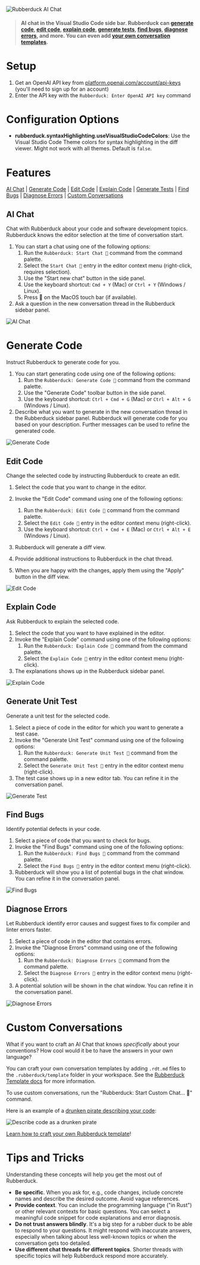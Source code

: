 ![Rubberduck AI Chat](https://raw.githubusercontent.com/rubberduck-ai/rubberduck-vscode/main/asset/rubberduck-header-2.gif)

> #### AI chat in the Visual Studio Code side bar. Rubberduck can [generate code](#generate-code), [edit code](#edit-code), [explain code](#explain-code), [generate tests](#generate-tests), [find bugs](#find-bugs), [diagnose errors](#diagnose-errors), and more. You can even add [your own conversation templates](https://github.com/rubberduck-ai/rubberduck-vscode/blob/main/doc/rubberduck-templates.md).

# Setup

1. Get an OpenAI API key from [platform.openai.com/account/api-keys](https://platform.openai.com/account/api-keys) (you'll need to sign up for an account)
2. Enter the API key with the `Rubberduck: Enter OpenAI API key` command

# Configuration Options

- **rubberduck.syntaxHighlighting.useVisualStudioCodeColors**: Use the Visual Studio Code Theme colors for syntax highlighting in the diff viewer. Might not work with all themes. Default is `false`.

# Features

[AI Chat](#ai-chat) | [Generate Code](#generate-code) | [Edit Code](#edit-code) | [Explain Code](#explain-code) | [Generate Tests](#generate-tests) | [Find Bugs](#find-bugs) | [Diagnose Errors](#diagnose-errors) | [Custom Conversations](#custom-conversations)

## AI Chat

Chat with Rubberduck about your code and software development topics. Rubberduck knows the editor selection at the time of conversation start.

1. You can start a chat using one of the following options:
   1. Run the `Rubberduck: Start Chat 💬` command from the command palette.
   1. Select the `Start Chat 💬` entry in the editor context menu (right-click, requires selection).
   1. Use the "Start new chat" button in the side panel.
   1. Use the keyboard shortcut: `Cmd + Y` (Mac) or `Ctrl + Y` (Windows / Linux).
   1. Press 💬 on the MacOS touch bar (if available).
1. Ask a question in the new conversation thread in the Rubberduck sidebar panel.

![AI Chat](https://raw.githubusercontent.com/rubberduck-ai/rubberduck-vscode/main/app/vscode/asset/media/screenshot-start-chat.png)

# Generate Code

Instruct Rubberduck to generate code for you.

1. You can start generating code using one of the following options:
   1. Run the `Rubberduck: Generate Code 💬` command from the command palette.
   1. Use the "Generate Code" toolbar button in the side panel.
   1. Use the keyboard shortcut: `Ctrl + Cmd + G` (Mac) or `Ctrl + Alt + G` (Windows / Linux).
2. Describe what you want to generate in the new conversation thread in the Rubberduck sidebar panel. Rubberduck will generate code for you based on your description. Further messages can be used to refine the generated code.

![Generate Code](https://raw.githubusercontent.com/rubberduck-ai/rubberduck-vscode/main/app/vscode/asset/media/screenshot-generate-code.gif)

## Edit Code

Change the selected code by instructing Rubberduck to create an edit.

1. Select the code that you want to change in the editor.
1. Invoke the "Edit Code" command using one of the following options:

   1. Run the `Rubberduck: Edit Code 💬` command from the command palette.
   1. Select the `Edit Code 💬` entry in the editor context menu (right-click).
   1. Use the keyboard shortcut: `Ctrl + Cmd + E` (Mac) or `Ctrl + Alt + E` (Windows / Linux).

1. Rubberduck will generate a diff view.
1. Provide additional instructions to Rubberduck in the chat thread.
1. When you are happy with the changes, apply them using the "Apply" button in the diff view.

![Edit Code](https://raw.githubusercontent.com/rubberduck-ai/rubberduck-vscode/main/app/vscode/asset/media/screenshot-edit-code.gif)

## Explain Code

Ask Rubberduck to explain the selected code.

1. Select the code that you want to have explained in the editor.
1. Invoke the "Explain Code" command using one of the following options:
   1. Run the `Rubberduck: Explain Code 💬` command from the command palette.
   1. Select the `Explain Code 💬` entry in the editor context menu (right-click).
1. The explanations shows up in the Rubberduck sidebar panel.

![Explain Code](https://raw.githubusercontent.com/rubberduck-ai/rubberduck-vscode/main/app/vscode/asset/media/screenshot-code-explanation.png)

## Generate Unit Test

Generate a unit test for the selected code.

1. Select a piece of code in the editor for which you want to generate a test case.
2. Invoke the "Generate Unit Test" command using one of the following options:
   1. Run the `Rubberduck: Generate Unit Test 💬` command from the command palette.
   1. Select the `Generate Unit Test 💬` entry in the editor context menu (right-click).
3. The test case shows up in a new editor tab. You can refine it in the conversation panel.

![Generate Test](https://raw.githubusercontent.com/rubberduck-ai/rubberduck-vscode/main/app/vscode/asset/media/screenshot-generate-test.gif)

## Find Bugs

Identify potential defects in your code.

1. Select a piece of code that you want to check for bugs.
2. Invoke the "Find Bugs" command using one of the following options:
   1. Run the `Rubberduck: Find Bugs 💬` command from the command palette.
   1. Select the `Find Bugs 💬` entry in the editor context menu (right-click).
3. Rubberduck will show you a list of potential bugs in the chat window. You can refine it in the conversation panel.

![Find Bugs](https://raw.githubusercontent.com/rubberduck-ai/rubberduck-vscode/main/app/vscode/asset/media/screenshot-find-bugs.png)

## Diagnose Errors

Let Rubberduck identify error causes and suggest fixes to fix compiler and linter errors faster.

1. Select a piece of code in the editor that contains errors.
2. Invoke the "Diagnose Errors" command using one of the following options:
   1. Run the `Rubberduck: Diagnose Errors 💬` command from the command palette.
   1. Select the `Diagnose Errors 💬` entry in the editor context menu (right-click).
3. A potential solution will be shown in the chat window. You can refine it in the conversation panel.

![Diagnose Errors](https://raw.githubusercontent.com/rubberduck-ai/rubberduck-vscode/main/app/vscode/asset/media/screenshot-diagnose-errors.gif)

# Custom Conversations

What if you want to craft an AI Chat that knows _specifically_ about your conventions?
How cool would it be to have the answers in your own language?

You can craft your own conversation templates by adding `.rdt.md` files to the `.rubberduck/template` folder in your workspace. See the [Rubberduck Template docs](https://github.com/rubberduck-ai/rubberduck-vscode/blob/main/doc/rubberduck-templates.md) for more information.

To use custom conversations, run the "Rubberduck: Start Custom Chat… 💬" command.

Here is an example of a [drunken pirate describing your code](https://github.com/rubberduck-ai/rubberduck-vscode/blob/main/template/fun/drunken-pirate.rdt.md):

![Describe code as a drunken pirate](https://raw.githubusercontent.com/rubberduck-ai/rubberduck-vscode/main/app/vscode/asset/media/drunken-pirate.gif)

[Learn how to craft your own Rubberduck template](https://github.com/rubberduck-ai/rubberduck-vscode/blob/main/doc/rubberduck-templates.md)!

# Tips and Tricks

Understanding these concepts will help you get the most out of Rubberduck.

- **Be specific**.
  When you ask for, e.g., code changes, include concrete names and describe the desired outcome. Avoid vague references.
- **Provide context**.
  You can include the programming language ("in Rust") or other relevant contexts for basic questions.
  You can select a meaningful code snippet for code explanations and error diagnosis.
- **Do not trust answers blindly**.
  It's a big step for a rubber duck to be able to respond to your questions.
  It might respond with inaccurate answers, especially when talking about
  less well-known topics or when the conversation gets too detailed.
- **Use different chat threads for different topics**.
  Shorter threads with specific topics will help Rubberduck respond more accurately.
